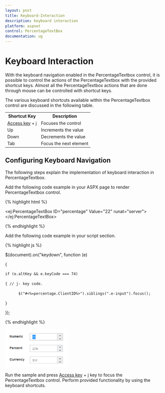 ```yaml
---
layout: post
title: Keyboard-Interaction
description: keyboard interaction
platform: aspnet
control: PercentageTextBox
documentation: ug
---
```


# Keyboard Interaction

With the keyboard navigation enabled in the PercentageTextbox control, it is possible to control the actions of the PercentageTextbox with the provided shortcut keys. Almost all the PercentageTextbox actions that are done through mouse can be controlled with shortcut keys.

The various keyboard shortcuts available within the PercentageTextbox control are discussed in the following table. 

<table>
<tr>
<th>
Shortcut Key</th><th>
Description</th></tr>
<tr>
<td>
<a href="http://en.wikipedia.org/wiki/Access_key">Access key</a> + j</td><td>
Focuses the control</td></tr>
<tr>
<td>
Up</td><td>
Increments the value</td></tr>
<tr>
<td>
Down</td><td>
Decrements the value</td></tr>
<tr>
<td>
Tab</td><td>
Focus the next element</td></tr>
</table>

## Configuring Keyboard Navigation

The following steps explain the implementation of keyboard interaction in PercentageTextbox.

Add the following code example in your ASPX page to render PercentageTextbox control.

{% highlight html %}

<ej:PercentageTextBox ID="percentage" Value="22" runat="server"> </ej:PercentageTextBox>

{% endhighlight %}



Add the following code example in your script section.

{% highlight js %}

$(document).on("keydown", function (e) 

{

    if (e.altKey && e.keyCode === 74) 

    { // j- key code.

          $("#<%=percentage.ClientID%>").siblings(".e-input").focus();

    }

});


{% endhighlight %}


![](Keyboard-Interaction_images/Keyboard-Interaction_img1.png)

Run the sample and press [Access key](http://en.wikipedia.org/wiki/Access_key) + j key to focus the PercentageTextbox control. Perform provided functionality by using the keyboard shortcuts.


